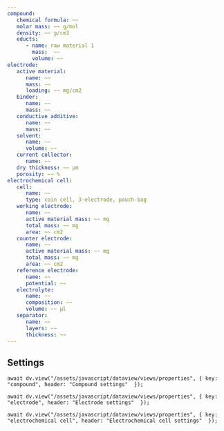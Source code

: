 ```yaml
---
compound:
   chemical formula: ~~ 
   molar mass: ~~ g/mol
   density: ~~ g/cm3
   educts:
      - name: raw material 1
        mass:  ~~
        volume: ~~
electrode:
   active material:
      name: ~~
      mass: ~~
      loading: ~~ mg/cm2
   binder: 
      name: ~~
      mass: ~~
   conductive additive:
      name: ~~
      mass: ~~
   solvent: 
      name: ~~
      volume: ~~
   current collector:
      name: ~~
   dry thickness: ~~ µm
   porosity: ~~ %
electrochemical cell:
   cell:
      name: ~~
      type: coin cell, 3-electrode, pouch-bag
   working electrode:
      name: ~~
      active material mass: ~~ mg
      total mass: ~~ mg
      area: ~~ cm2
   counter electrode:
      name: ~~
      active material mass: ~~ mg
      total mass: ~~ mg
      area: ~~ cm2
   reference electrode:
      name: ~~
      potential: ~~
   electrolyte:
      name: ~~
      composition: ~~
      volume: ~~ µl
   separator:
      name: ~~
      layers: ~~
      thickness: ~~
---
```


## Settings

```dataviewjs
await dv.view("/assets/javascript/dataview/views/properties", { key: "compound", header: "Compound settings"  });
```

```dataviewjs
await dv.view("/assets/javascript/dataview/views/properties", { key: "electrode", header: "Electrode settings"  });
```

```dataviewjs
await dv.view("/assets/javascript/dataview/views/properties", { key: "electrochemical cell", header: "Electrochemical cell settings"  });
```
